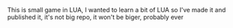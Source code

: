 This is small game in LUA, I wanted to learn a bit of LUA so I've made it and published it, it's not big repo, it won't be biger, probably ever
